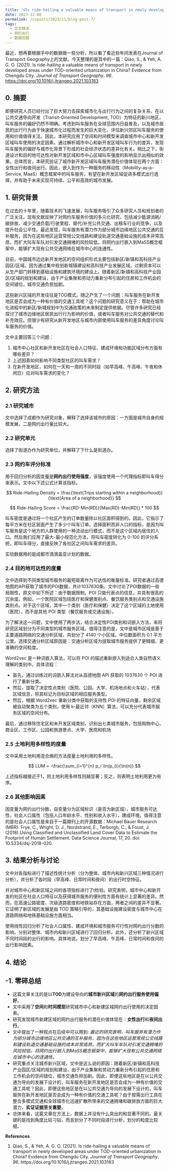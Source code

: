 ```yaml
---
title: '《Is ride-hailing a valuable means of transport in newly developed areas under TOD-oriented urbanization in China? 》学习整理'
date: 2023-12-08
permalink: /cnposts/2023/11/blog-post-7/
tags:
  - 论文精读
  - 网约出行
  - 数据挖掘
---
```


最近，想再要根据手中的数据做一些分析，所以看了看近些年间发表在Journal of Transport Geography上的文献。今天整理的是其中的一篇：Qiao, S., &#38; Yeh, A. G. O. (2021). Is ride-hailing a valuable means of transport in newly developed areas under TOD-oriented urbanization in China? Evidence from Chengdu City. <i>Journal of Transport Geography</i>, <i>96</i>. https://doi.org/10.1016/j.jtrangeo.2021.103183

## 0. 摘要

即便研究人员已经付出了巨大努力去探索城市化与出行行为之间的复杂关系，在以公共交通导向开发（Transit-Oriented Development, TOD）为特征的新兴地区，叫车服务的偏好仍然不明确。考虑到叫车服务在全球范围内日益普及，以及城市居民的出行行为由于快速城市化过程而发生的巨大变化，评估新兴郊区叫车服务的使用和价值值得关注。因此，本研究应用了空间和时间模型来调查城市中心和新开发区域叫车使用的决定因素。通过解析城市中心和新开发区域叫车行为的差异，发现叫车服务的偏好与城市化背景下形成的社会经济状态的差异化有关。相比之下，街道设计和目的地可达性对新开发区域和市中心区域叫车强度的影响显示出相似的效果。总体而言，本研究验证了城市新开发区域叫车服务潜在价值体现在两个方面：女性出行和夜间出行。因此，嵌入到作为一种服务的移动性（Mobility-as-a-Service, MaaS）概念框架中的叫车服务，有望在新开发区域促进多模式出行选择，并有助于未来实现可持续、公平和高效的城市发展。


## 1. 研究背景

在过去的十年里，随着技术的飞速发展，叫车服务吸引了众多研究人员和规划者的广泛关注。现有文献反映了对网约车服务价值的多元化研究，包括减少能源消耗/碳排放、减少交通负载/行驶里程、替代/补充公共交通、出租车行业的竞争，以及提升社会公平性。最近发现，叫车服务有潜力作为部分城市边缘地区公共交通的互补服务，因为在这些地区运营常规公交线路和建设轨道交通基础设施的成本非常高昂，而扩大叫车车队对引发交通拥堵的风险较低。将网约出行嵌入到MaSS概念框架中，能够扩大现有公共交通网络在城市中心的连通性。

目前，中国城市边远新开发地区的空间组织形式主要包括新区/新镇和高科技产业园区/区域。因为通过集中规划新城镇建设和高科技产业发展区域，过剩资本可以从生产部门转移到基础设施和建筑环境的建设上。随着新区/新镇和高科技产业园区/区域的规划和建设，由于产业集聚和劳动力重新分布引起的住房和工作机会的空间错位，城市交通负担加剧。

这些新兴区域的开发往往是TOD模式。随之产生了一个问题：叫车服务在新开发地区是否会成为一种有价值的交通工具呢？这个问题的研究意义在于：帮助在城市化进程中的新区/新城规划中为交通政策的未来制定提供依据。尽管许多研究已经探讨了城市边缘地区居民出行行为影响的价值，或者叫车服务对公共交通的替代和补充效应。但很少有研究从新开发地区与城市内部使用叫车服务的差异角度讨论叫车服务的价值。

文中主要回答三个问题：
1. 城市中心社区和新开发社区在社会人口特征、建成环境和功能区域分布方面有哪些差异？
2. 上述因素如何影响不同类型社区的叫车需求？
3. 在新开发地区，如何在一天和一周的不同时段（如早高峰、午高峰、午夜和休闲日）应对叫车需求的变化？

## 2. 研究方法

### 2.1 研究城市
文中选择了成都作为研究对象，解释了选择该城市的原因：一方面是城市自身的规模发展，二是网约出行量比较大。

### 2.2 研究单元

选择了街道办作为研究单位，并解释了下什么是街道办。


### 2.3 网约车评分标准

用于回归分析的因变量是**网约出行使用强度**，该强度使用一个代理指标即叫车得分来表示。文中以下述公式计算该指标。

$$
Ride-Hailing Density = \frac{\text{Trips starting within a neighborhood}}{\text{Area of a neighborhood}}
$$

$$
Ride-Hailing Score = \frac{RD-Min(RD)}{Max(RD)-Min(RD)} * 100
$$

叫车密度是通过将一个社区产生的订单数量除以社区面积得到的。因此，它指示了每平方米在社区层面产生了多少个叫车订单。选择面积而非人口的指标，是因为叫车服务是这个地方的人群使用的一种流动出行模式，而不是这个区域内居住的人口。然后我们应用了最大-最小规范化方法，将叫车密度转化为 0-100 的评分系统，即叫车得分，直接反映了各社区之间叫车需求的差异。

实验数据用的是成都市滴滴盖亚计划的数据。


### 2.4 目的地可达性的度量

文中选择到不同类型城市服务的最短距离作为可达性的衡量标准。研究者通过高德地图的API获取了城市的POI数据，共计1037630条。文中讨论了POI数据的一些局限性，原文中如下所述：由于数据限制，POI 只能代表点的信息，并具有很高的冗余度。例如，一个医院区域包括医疗和保健类别点、餐饮服务类别点和交通设施类别点。对于这个区域，其中一个类别（医疗和保健）决定了这个区域的土地使用（医院），而不是其他 POI 类型（餐饮服务或交通设施）。

为了解决这一问题，文中使用了两步法，结合决定性POI类别和词嵌入方法，来将研究区域划分为不同类型的城市服务区域。值得注意的是，文中是城市区域是基于主要道路网络的交通分析区域，共划分了 4140 个小区域，中位数面积为 0.1 平方公里。选择交通分析区域原因是：交通分析区域为提取城市服务提供了更精细、更准确的空间粒度。

Word2vec 是一种词嵌入算法，可以将 POI 的描述重新嵌入到适合人类自然语义理解的类别中。具体流程：
- 首先，通过训练过的词嵌入算法对从高德地图 API 获取的 1037630 个 POI 进行了重新分类。
- 然后，提取了决定性点类别（医院、公园、大学、机场地点和火车站），代表区域信息，将其标记为目标区域的相应服务类型。
- 然后，根据 Word2vec 重新分类中获取的支持性 POI 的特征向量，剩余区域被自动聚类为五个类别，使用 k-最近邻（KNN）算法，可以充分代表城市服务区域的空间分布。

最后，通过移除住宅区和未开发区域类别，识别出七类城市服务，包括购物中心、商业区、工作区、公园和旅游景点、大学、医院和机场

### 2.5 土地利用多样性的度量

文中采用土地利用混合熵的方法度量土地利用的多样性。

$$
LUM = -\frac{\sum_{i=1}^{n} p_i \ln(p_i)}{\ln(n)}
$$

上述指标越接近于1，则土地利用多样性则越显著；反之，则表明土地利用更为有序。

### 2.6 其他影响因素

因变量为网约出行分数，自变量分为区域标识（是否为新区域），城市服务可达性，社会人口属性（包括人口年龄水平、性别和收入水平），建成环境。值得注意的是社会人口属性是来自于一篇期刊上的开源数据：Michael Bauer Research (MBR). Frye, C., Wright, D. J., Nordstrand, E., Terborgh, C., & Foust, J. (2018).Using Classified and Unclassified Land Cover Data to Estimate the Footprint of Human Settlement. Data Science Journal, 17, 20. doi: 10.5334/dsj-2018-020.

## 3. 结果分析与讨论
文中对各指标进行了描述性统计分析（分为整体、城市内和新兴区域三种情况进行分析），并分析了各时段（早高峰、日常时间和夜间）的出行时空特征。

并对城市中心和新区域之间的各项指标进行了t检验。研究表明，城市中心和新开发的社区在社会人口特征以及获得城市服务的便利性方面有统计上显著的差异。然而，在高速公路密度、次级道路密度和地铁站存在方面，两者之间的差异不显著。它证明了新区域的发展是由 TOD 策略引导的，其基础设施建设密度与城市中心在道路网络和地铁基础设施方面相当。

使用线性回归分析了社会人口属性、建成环境和城市服务可行性对网约出行分数的影响。分别对整体、城市内和新兴区域进行了回归分析。此外，还分析了新兴区域不同时间段的出行的影响。具体地说，划分了早高峰、午高峰、日常时间和夜间的出行影响因素。

## 4. 结论


## -1. 零碎总结
- 这篇文章关注的是以**TOD**为建设导向的**城市新兴区域**的**网约出行服务使用偏好**。
- 文中采用了**空间**和**时间模型**研究城市中心和新建区域网约出行使用的决定因素。
- 研究发现城市新建区域的网约出行服务的潜在价值体现在：**女性出行**和**夜间出行**。
- 文中提出了一种观点在后续中可以用到: <i>最近的研究表明，叫车服务有潜力作为部分城市边缘地区公共交通的互补服务，因为在这些地区运营常规公交线路和建设轨道交通基础设施的成本非常高昂，而扩大叫车车队对引发交通拥堵的风险较低。将网约出行嵌入到MaSS概念框架中，能够扩大现有公共交通网络在城市中心的连通性。</i>
- 研究重点关注城市新兴区域，文中是这么说的原因：随着新区/新镇和高科技产业园区/区域的规划和建设，由于产业集聚和劳动力重新分布引起的住房和工作机会的空间错位，城市交通负担加剧。因此，即便这些地区是在以公共交通为导向的发展下设计的，叫车服务在新开发地区是否会成为一种有价值的交通工具呢？因此，即便这些地区是在以公共交通为导向的发展下设计的，叫车服务在新开发地区是否会成为一种有价值的交通工具呢？由于按需出行工具在整合多模式交通和全球城市化迅速扩散所带来的交通拥堵和碳排放方面的巨大潜力，**实证证据至关重要**。
- 总体来看，这篇文章在方法上，数据上并没有什么突出的和显著不同的。最关键的是找到角度比较刁钻，而且划分了不同时段进行分析，划分的粒度比较细。


**References**
1. <div class="csl-entry">Qiao, S., &#38; Yeh, A. G. O. (2021). Is ride-hailing a valuable means of transport in newly developed areas under TOD-oriented urbanization in China? Evidence from Chengdu City. <i>Journal of Transport Geography</i>, <i>96</i>. https://doi.org/10.1016/j.jtrangeo.2021.103183</div>
